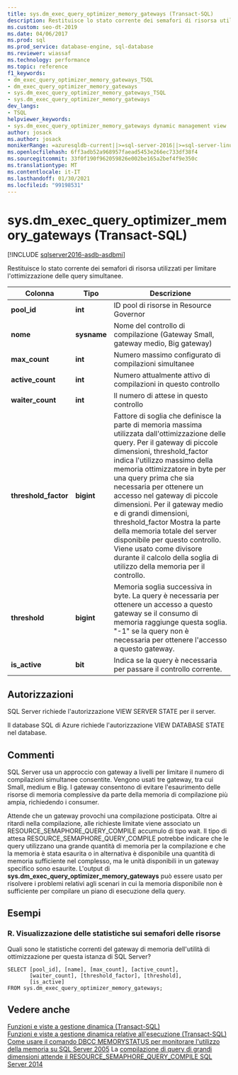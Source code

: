 ```yaml
---
title: sys.dm_exec_query_optimizer_memory_gateways (Transact-SQL)
description: Restituisce lo stato corrente dei semafori di risorsa utilizzati per limitare l'ottimizzazione delle query simultanee
ms.custom: seo-dt-2019
ms.date: 04/06/2017
ms.prod: sql
ms.prod_service: database-engine, sql-database
ms.reviewer: wiassaf
ms.technology: performance
ms.topic: reference
f1_keywords:
- dm_exec_query_optimizer_memory_gateways_TSQL
- dm_exec_query_optimizer_memory_gateways
- sys.dm_exec_query_optimizer_memory_gateways_TSQL
- sys.dm_exec_query_optimizer_memory_gateways
dev_langs:
- TSQL
helpviewer_keywords:
- sys.dm_exec_query_optimizer_memory_gateways dynamic management view
author: josack
ms.author: josack
monikerRange: =azuresqldb-current||>=sql-server-2016||>=sql-server-linux-2017||=azuresqldb-mi-current
ms.openlocfilehash: 6ff3adb52a968957faead5453e266ec733df38f4
ms.sourcegitcommit: 33f0f190f962059826e002be165a2bef4f9e350c
ms.translationtype: MT
ms.contentlocale: it-IT
ms.lasthandoff: 01/30/2021
ms.locfileid: "99198531"
---
```

# <a name="sysdm_exec_query_optimizer_memory_gateways-transact-sql"></a>sys.dm_exec_query_optimizer_memory_gateways (Transact-SQL)

[!INCLUDE [sqlserver2016-asdb-asdbmi](../../includes/applies-to-version/sqlserver2016-asdb-asdbmi.md)]

Restituisce lo stato corrente dei semafori di risorsa utilizzati per limitare l'ottimizzazione delle query simultanee.

|Colonna|Tipo|Descrizione|  
|----------|---------------|-----------------|  
|**pool_id**|**int**|ID pool di risorse in Resource Governor|  
|**nome**|**sysname**|Nome del controllo di compilazione (Gateway Small, gateway medio, Big gateway)|
|**max_count**|**int**|Numero massimo configurato di compilazioni simultanee|
|**active_count**|**int**|Numero attualmente attivo di compilazioni in questo controllo|
|**waiter_count**|**int**|Il numero di attese in questo controllo|
|**threshold_factor**|**bigint**|Fattore di soglia che definisce la parte di memoria massima utilizzata dall'ottimizzazione delle query.  Per il gateway di piccole dimensioni, threshold_factor indica l'utilizzo massimo della memoria ottimizzatore in byte per una query prima che sia necessaria per ottenere un accesso nel gateway di piccole dimensioni.  Per il gateway medio e di grandi dimensioni, threshold_factor Mostra la parte della memoria totale del server disponibile per questo controllo. Viene usato come divisore durante il calcolo della soglia di utilizzo della memoria per il controllo.|
|**threshold**|**bigint**|Memoria soglia successiva in byte.  La query è necessaria per ottenere un accesso a questo gateway se il consumo di memoria raggiunge questa soglia.  "-1" se la query non è necessaria per ottenere l'accesso a questo gateway.|
|**is_active**|**bit**|Indica se la query è necessaria per passare il controllo corrente.|


## <a name="permissions"></a>Autorizzazioni  
SQL Server richiede l'autorizzazione VIEW SERVER STATE per il server.

Il database SQL di Azure richiede l'autorizzazione VIEW DATABASE STATE nel database.


## <a name="remarks"></a>Commenti  
SQL Server usa un approccio con gateway a livelli per limitare il numero di compilazioni simultanee consentite.  Vengono usati tre gateway, tra cui Small, medium e Big. I gateway consentono di evitare l'esaurimento delle risorse di memoria complessive da parte della memoria di compilazione più ampia, richiedendo i consumer.

Attende che un gateway provochi una compilazione posticipata. Oltre ai ritardi nella compilazione, alle richieste limitate viene associato un RESOURCE_SEMAPHORE_QUERY_COMPILE accumulo di tipo wait. Il tipo di attesa RESOURCE_SEMAPHORE_QUERY_COMPILE potrebbe indicare che le query utilizzano una grande quantità di memoria per la compilazione e che la memoria è stata esaurita o in alternativa è disponibile una quantità di memoria sufficiente nel complesso, ma le unità disponibili in un gateway specifico sono esaurite. L'output di **sys.dm_exec_query_optimizer_memory_gateways** può essere usato per risolvere i problemi relativi agli scenari in cui la memoria disponibile non è sufficiente per compilare un piano di esecuzione della query.  

## <a name="examples"></a>Esempi  

### <a name="a-viewing-statistics-on-resource-semaphores"></a>R. Visualizzazione delle statistiche sui semafori delle risorse  
Quali sono le statistiche correnti del gateway di memoria dell'utilità di ottimizzazione per questa istanza di SQL Server?

```  
SELECT [pool_id], [name], [max_count], [active_count],
       [waiter_count], [threshold_factor], [threshold],
       [is_active]
FROM sys.dm_exec_query_optimizer_memory_gateways;   

```  

## <a name="see-also"></a>Vedere anche  
 [Funzioni e viste a gestione dinamica &#40;Transact-SQL&#41;](./system-dynamic-management-views.md)   
 [Funzioni e viste a gestione dinamica relative all'esecuzione &#40;Transact-SQL&#41;](./execution-related-dynamic-management-views-and-functions-transact-sql.md)  
[Come usare il comando DBCC MEMORYSTATUS per monitorare l'utilizzo della memoria su SQL Server 2005](https://support.microsoft.com/help/907877/how-to-use-the-dbcc-memorystatus-command-to-monitor-memory-usage-on-sql-server-2005) 
 La [compilazione di query di grandi dimensioni attende il RESOURCE_SEMAPHORE_QUERY_COMPILE SQL Server 2014](https://support.microsoft.com/help/3024815/large-query-compilation-waits-on-resource-semaphore-query-compile-in-sql-server-2014)
